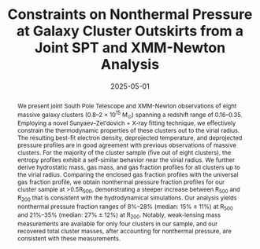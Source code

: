 ---
title: "Constraints on Nonthermal Pressure at Galaxy Cluster Outskirts from a Joint SPT and XMM-Newton Analysis"
collection: "publications"
category: "co_papers"
permalink: /publications/2025ApJ984L63S
link: https://ui.adsabs.harvard.edu/abs/2025ApJ...984L..63S/abstract
date: 2025-05-01
venue: "The Astrophysical Journal"
citation: "Sarkar, A., McDonald, M., Bleem, L., et al. (2025), The Astrophysical Journal, 984, L63."
abstract: "We present joint South Pole Telescope and XMM-Newton observations of eight massive galaxy clusters (0.8–2 × 10<SUP>15</SUP> M<SUB>⊙</SUB>) spanning a redshift range of 0.16–0.35. Employing a novel Sunyaev–Zel'dovich + X-ray fitting technique, we effectively constrain the thermodynamic properties of these clusters out to the virial radius. The resulting best-fit electron density, deprojected temperature, and deprojected pressure profiles are in good agreement with previous observations of massive clusters. For the majority of the cluster sample (five out of eight clusters), the entropy profiles exhibit a self-similar behavior near the virial radius. We further derive hydrostatic mass, gas mass, and gas fraction profiles for all clusters up to the virial radius. Comparing the enclosed gas fraction profiles with the universal gas fraction profile, we obtain nonthermal pressure fraction profiles for our cluster sample at &gt;0.5R<SUB>500</SUB>, demonstrating a steeper increase between R<SUB>500</SUB> and R<SUB>200</SUB> that is consistent with the hydrodynamical simulations. Our analysis yields nonthermal pressure fraction ranges of 8%–28% (median: 15% ± 11%) at R<SUB>500</SUB> and 21%–35% (median: 27% ± 12%) at R<SUB>200</SUB>. Notably, weak-lensing mass measurements are available for only four clusters in our sample, and our recovered total cluster masses, after accounting for nonthermal pressure, are consistent with these measurements."
---